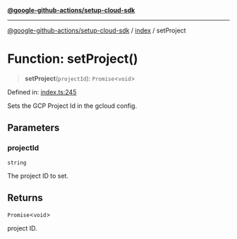 [**@google-github-actions/setup-cloud-sdk**](../../README.md)

***

[@google-github-actions/setup-cloud-sdk](../../modules.md) / [index](../README.md) / setProject

# Function: setProject()

> **setProject**(`projectId`): `Promise`\<`void`\>

Defined in: [index.ts:245](https://github.com/google-github-actions/setup-cloud-sdk/blob/main/src/index.ts#L245)

Sets the GCP Project Id in the gcloud config.

## Parameters

### projectId

`string`

The project ID to set.

## Returns

`Promise`\<`void`\>

project ID.

